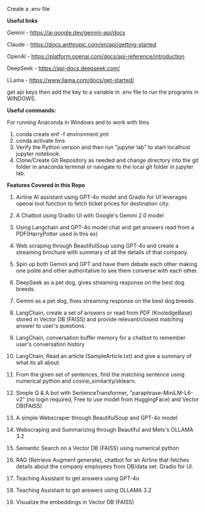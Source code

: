 Create a .env file

**Useful links**

Gemini - https://ai.google.dev/gemini-api/docs

Claude - https://docs.anthropic.com/en/api/getting-started

OpenAI - https://platform.openai.com/docs/api-reference/introduction

DeepSeek - https://api-docs.deepseek.com/

LLama - https://www.llama.com/docs/get-started/

get api keys then add the key to a variable in .env file to run the programs in WINDOWS.

**Useful commands:**

For running Anaconda in Windows and to work with llms

1. conda create enf -f environment.yml
2. conda activate llms
3. Verify the Python version and then run "jupyter lab" to start localhost jupyter notebook.
4. Clone/Create Git Repository as needed and change directory into the git folder in anaconda terminal or navigate to the local git folder in jupyter lab.

**Features Covered in this Repo**

1. Airline AI assistant using GPT-4o model and Gradio for UI leverages   openai tool function to fetch ticket prices for destination city.

2. A Chatbot using Gradio UI with Google's Gemini 2.0 model

3. Using Langchain and GPT-4o model chat and get answers read from a PDF(HarryPotter used in this ex)

4. Web scraping through BeautifulSoup using GPT-4o and create a streaming brochure with summary of all the details of that company.

5. Spin up both Gemini and GPT and have them debate each other making one polite and other authoritative to see them converse with each other.

6. DeepSeek as a pet dog, gives streaming response on the best dog breeds.

7. Gemini as a pet dog, fives streaming response on the best dog breeds.

8. LangChain, create a set of answers or read from PDF (KnoledgeBase) stored in Vector DB (FAISS) and provide relevant/closest matching answer to user's questions.

9. LangChain, conversation buffer memory for a chatbot to remember  user's conversation history

10. LangChain, Read an article (SampleArticle.txt) and give a summary of what its all about.

11. From the given set of sentences, find the matching sentence using numerical python and cosine_similarity/sklearn.

12. Simple Q & A bot with SentenceTransformer, "paraphrase-MiniLM-L6-v2" (no login required, Free to use model from HuggingFace) and Vector DB(FAISS)

13. A simple Webscraper through BeautifulSoup and GPT-4o model

14. Webscraping and Summarizing through Beautiful and Mets's OLLAMA 3.2

15. Semantic Search on a Vector DB (FAISS) using numerical python

16. RAG (Retrieve Augment generate), chatbot for an Airline that fetches details about the company employees from DB/data set. Gradio for UI.

17. Teaching Assistant to get answers using GPT-4o

18. Teaching Assistant to get answers using OLLAMA 3.2

19. Visualize the embeddings in Vector DB (FAISS)

